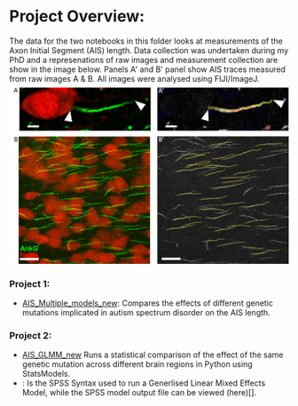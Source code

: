 # Project Overview:

The data for the two notebooks in this folder looks at measurements of the Axon Initial Segment (AIS) length. Data collection was undertaken during my PhD and a represenations of raw images and measurement collection are show in the image below. Panels A' and B' panel show AIS traces measured from raw images A & B. All images were analysed using FIJI/ImageJ.
![image](Imageanalysis.png)

### Project 1:
  - [AIS_Multiple_models_new](https://github.com/shinnapinna/data_science_portfolio/blob/f21f4adf0116efee63b0b67d6dc0bb5cdcf48f70/AIS_files/AIS_Multiple_models_new.ipynb): Compares the effects of different genetic mutations implicated in autism spectrum disorder on the AIS length.

### Project 2:
  - [AIS_GLMM_new](https://github.com/shinnapinna/data_science_portfolio/blob/f21f4adf0116efee63b0b67d6dc0bb5cdcf48f70/AIS_files/AIS_GLMM_new.ipynb) Runs a statistical comparison of the effect of the same genetic mutation across different brain regions in Python using StatsModels.
  - [](): Is the SPSS Syntax used to run a Generlised Linear Mixed Effects Model, while the SPSS model output file can be viewed (here)[].
